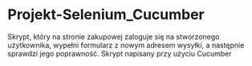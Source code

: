 # Projekt-Selenium_Cucumber
Skrypt, który na stronie zakupowej zaloguje się na stworzonego użytkownika, wypełni formularz z nowym adresem wysyłki, a następnie sprawdzi jego poprawność. Skrypt napisany przy użyciu Cucumber
